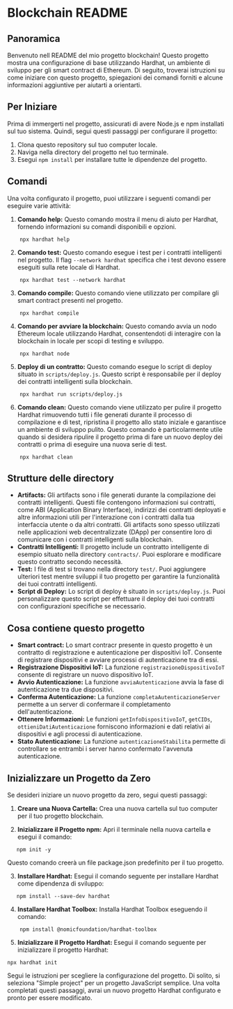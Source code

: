 # Blockchain README

## Panoramica
Benvenuto nell README del mio progetto blockchain! Questo progetto mostra una configurazione di base utilizzando Hardhat, un ambiente di sviluppo per gli smart contract di Ethereum. Di seguito, troverai istruzioni su come iniziare con questo progetto, spiegazioni dei comandi forniti e alcune informazioni aggiuntive per aiutarti a orientarti.

## Per Iniziare
Prima di immergerti nel progetto, assicurati di avere Node.js e npm installati sul tuo sistema. Quindi, segui questi passaggi per configurare il progetto:

1. Clona questo repository sul tuo computer locale.
2. Naviga nella directory del progetto nel tuo terminale.
3. Esegui `npm install` per installare tutte le dipendenze del progetto.

## Comandi
Una volta configurato il progetto, puoi utilizzare i seguenti comandi per eseguire varie attività:

1. **Comando help:** Questo comando mostra il menu di aiuto per Hardhat, fornendo informazioni su comandi disponibili e opzioni.
```shell
    npx hardhat help
```

2. **Comando test:** Questo comando esegue i test per i contratti intelligenti nel progetto. Il flag `--network hardhat` specifica che i test devono essere eseguiti sulla rete locale di Hardhat.
```shell
    npx hardhat test --network hardhat
```

3. **Comando compile:** Questo comando viene utilizzato per compilare gli smart contract presenti nel progetto.
```shell
    npx hardhat compile
```
4. **Comando per avviare la blockchain:** Questo comando avvia un nodo Ethereum locale utilizzando Hardhat, consentendoti di interagire con la blockchain in locale per scopi di testing e sviluppo.
```shell
    npx hardhat node
```

5. **Deploy di un contratto:** Questo comando esegue lo script di deploy situato in `scripts/deploy.js`. Questo script è responsabile per il deploy dei contratti intelligenti sulla blockchain.
```shell
    npx hardhat run scripts/deploy.js
```

6. **Comando clean:** Questo comando viene utilizzato per pulire il progetto Hardhat rimuovendo tutti i file generati durante il processo di compilazione e di test, ripristina il progetto allo stato iniziale e garantisce un ambiente di sviluppo pulito. Questo comando è particolarmente utile quando si desidera ripulire il progetto prima di fare un nuovo deploy dei contratti o prima di eseguire una nuova serie di test.
```shell
    npx hardhat clean
```

## Strutture delle directory
- **Artifacts:** Gli artifacts sono i file generati durante la compilazione dei contratti intelligenti. Questi file contengono informazioni sui contratti, come ABI (Application Binary Interface), indirizzi dei contratti deployati e altre informazioni utili per l'interazione con i contratti dalla tua interfaccia utente o da altri contratti. Gli artifacts sono spesso utilizzati nelle applicazioni web decentralizzate (DApp) per consentire loro di comunicare con i contratti intelligenti sulla blockchain.
- **Contratti Intelligenti:** Il progetto include un contratto intelligente di esempio situato nella directory `contracts/`. Puoi esplorare e modificare questo contratto secondo necessità.
- **Test:** I file di test si trovano nella directory `test/`. Puoi aggiungere ulteriori test mentre sviluppi il tuo progetto per garantire la funzionalità dei tuoi contratti intelligenti.
- **Script di Deploy:** Lo script di deploy è situato in `scripts/deploy.js`. Puoi personalizzare questo script per effettuare il deploy dei tuoi contratti con configurazioni specifiche se necessario.

## Cosa contiene questo progetto
- **Smart contract:** Lo smart contracr presente in questo progetto è un contratto di registrazione e autenticazione per dispositivi IoT. Consente di registrare dispositivi e avviare processi di autenticazione tra di essi.
- **Registrazione Dispositivi IoT:** La funzione `registrazioneDispositivoIoT` consente di registrare un nuovo dispositivo IoT.
- **Avvio Autenticazione:** La funzione `avviaAutenticazione` avvia la fase di autenticazione tra due dispositivi.
- **Conferma Autenticazione:** La funzione `completaAutenticazioneServer` permette a un server di confermare il completamento dell'autenticazione.
- **Ottenere Informazioni:** Le funzioni `getInfoDispositivoIoT`, `getCIDs`, `ottieniDatiAutenticazione` forniscono informazioni e dati relativi ai dispositivi e agli processi di autenticazione.
- **Stato Autenticazione:** La funzione `autenticazioneStabilita` permette di controllare se entrambi i server hanno confermato l'avvenuta autenticazione.

## Inizializzare un Progetto da Zero

Se desideri iniziare un nuovo progetto da zero, segui questi passaggi:

1. **Creare una Nuova Cartella:** Crea una nuova cartella sul tuo computer per il tuo progetto blockchain.

2. **Inizializzare il Progetto npm:** Apri il terminale nella nuova cartella e esegui il comando:
```shell
   npm init -y
```
Questo comando creerà un file package.json predefinito per il tuo progetto.

3. **Installare Hardhat:** Esegui il comando seguente per installare Hardhat come dipendenza di sviluppo:
```shell
   npm install --save-dev hardhat
```

4. **Installare Hardhat Toolbox:** Installa Hardhat Toolbox eseguendo il comando:
```shell
    npm install @nomicfoundation/hardhat-toolbox
```
5. **Inizializzare il Progetto Hardhat:** Esegui il comando seguente per inizializzare il progetto Hardhat:
```shell
npx hardhat init
```
Segui le istruzioni per scegliere la configurazione del progetto. Di solito, si seleziona "Simple project" per un progetto JavaScript semplice.
Una volta completati questi passaggi, avrai un nuovo progetto Hardhat configurato e pronto per essere modificato.
